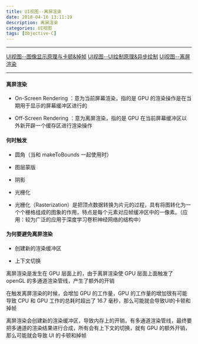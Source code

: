 ```yaml
---
title: UI视图--离屏渲染
date: 2018-04-16 13:11:19
description: 离屏渲染
categories: UI视图
tags: [Objective-C]
---
```

***
[UI视图--图像显示原理与卡顿&掉帧](https://xiaopengmonsters.github.io/2018/04/05/UI%E8%A7%86%E5%9B%BE--%E5%9B%BE%E5%83%8F%E6%98%BE%E7%A4%BA%E5%8E%9F%E7%90%86%E4%B8%8E%E5%8D%A1%E9%A1%BF&%E6%8E%89%E5%B8%A7/)
[UI视图--UI绘制原理&异步绘制](https://xiaopengmonsters.github.io/2018/04/13/UI%E8%A7%86%E5%9B%BE--UI%E7%BB%98%E5%88%B6%E5%8E%9F%E7%90%86&%E5%BC%82%E6%AD%A5%E7%BB%98%E5%88%B6/)
[UI视图--离屏渲染](https://xiaopengmonsters.github.io/2018/04/16/UI%E8%A7%86%E5%9B%BE--%E7%A6%BB%E5%B1%8F%E6%B8%B2%E6%9F%93/)
***

#### 离屏渲染

* On-Screen Rendering ：意为当前屏幕渲染，指的是 GPU 的渲染操作是在当期用于显示的屏幕缓冲区进行的

* Off-Screen Rendering ：意为离屏渲染，指的是 GPU 在当前屏幕缓冲区以外新开辟一个缓存区进行渲染操作

#### 何时触发

* 圆角（当和 makeToBounds 一起使用时）

* 图层蒙版

* 阴影

* 光栅化

* 光栅化（Rasterization）是把顶点数据转换为片元的过程，具有将图转化为一个个栅格组成的图象的作用，特点是每个元素对应帧缓冲区中的一像素。（应用：较为广泛的应用于深度学习卷积神经网络的结构中）

#### 为何要避免离屏渲染

* 创建新的渲染缓冲区

* 上下文切换

离屏渲染是发生在 GPU 层面上的，由于离屏渲染使 GPU 层面上面触发了 openGL 的多通道渲染管线，产生了额外的开销

在触发离屏渲染的时候，会增加 GPU 的工作量，GPU 的工作量的增加很有可能导致 CPU 和 GPU 工作的总耗时超出了 16.7 毫秒，那么可能就会导致UI的卡顿和掉帧

离屏渲染会创建新的渲染缓冲区，导致内存上的开销，有多通道渲染管线，最终要把多通道的渲染结果进行合成，所有会有上下文的切换，就有 GPU 的额外开销，那么可能就会导致 UI 的卡顿和掉帧
